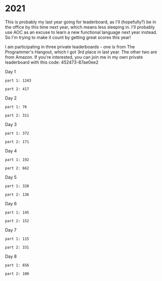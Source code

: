 # 2021

This is probably my last year going for leaderboard, as I'll (hopefully?) be in the office by this time next year, which means less sleeping in. I'll probably use AOC as an excuse to learn a new functional language next year instead. So I'm trying to make it count by getting great scores this year!

I am participating in three private leaderboards - one is from The Programmer's Hangout, which I got 3rd place in last year. The other two are from Amazon. If you're interested, you can join me in my own private leaderboard with this code: 452473-87ae0ee2


Day 1

    part 1: 1243

    part 2: 417

Day 2

    part 1: 76

    part 2: 311

Day 3

    part 1: 372

    part 2: 171

Day 4

    part 1: 192

    part 2: 662

Day 5

    part 1: 328

    part 2: 136

Day 6

    part 1: 145

    part 2: 152

Day 7

    part 1: 115

    part 2: 331

Day 8

    part 1: 656

    part 2: 100
